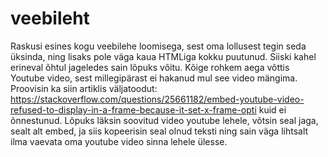 # veebileht
Raskusi esines kogu veebilehe loomisega, sest oma lollusest tegin seda üksinda, ning lisaks pole väga kaua HTMLiga kokku puutunud. Siiski kahel erineval õhtul jageledes sain lõpuks võitu. Kõige rohkem aega võttis Youtube video, sest millegipärast ei hakanud mul see video mängima. Proovisin ka siin artiklis väljatoodut: https://stackoverflow.com/questions/25661182/embed-youtube-video-refused-to-display-in-a-frame-because-it-set-x-frame-opti kuid ei õnnestunud. Lõpuks läksin soovitud video youtube lehele, võtsin seal jaga, sealt alt embed, ja siis kopeerisin seal olnud teksti ning sain väga lihtsalt ilma vaevata oma youtube video sinna lehele ülesse.
